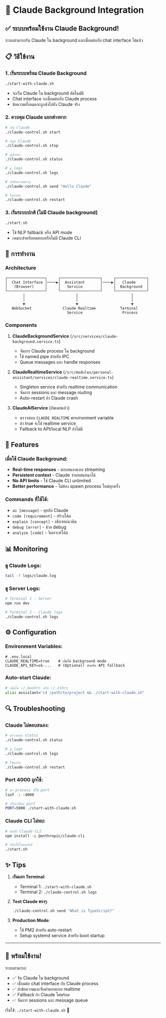 # 🤖 Claude Background Integration

## ✅ ระบบพร้อมใช้งาน Claude Background!

ระบบสามารถรัน Claude ใน background และเชื่อมต่อกับ chat interface ได้แล้ว

## 📋 วิธีใช้งาน

### 1. เริ่มระบบพร้อม Claude Background
```bash
./start-with-claude.sh
```
- จะเริ่ม Claude ใน background อัตโนมัติ
- Chat interface จะเชื่อมต่อกับ Claude process
- ข้อความทั้งหมดจะถูกส่งไปยัง Claude จริง

### 2. ควบคุม Claude แยกต่างหาก
```bash
# เริ่ม Claude
./claude-control.sh start

# หยุด Claude  
./claude-control.sh stop

# ดูสถานะ
./claude-control.sh status

# ดู logs
./claude-control.sh logs

# ส่งข้อความตรงๆ
./claude-control.sh send "Hello Claude"

# รีสตาร์ท
./claude-control.sh restart
```

### 3. เริ่มระบบปกติ (ไม่มี Claude background)
```bash
./start.sh
```
- ใช้ NLP fallback หรือ API mode
- เหมาะสำหรับทดสอบหรือไม่มี Claude CLI

## 🔧 การทำงาน

### Architecture
```
┌─────────────────┐     ┌──────────────────┐     ┌──────────────┐
│  Chat Interface │────▶│  Assistant       │────▶│   Claude     │
│   (Browser)     │     │   Service        │     │  Background  │
└─────────────────┘     └──────────────────┘     └──────────────┘
        │                       │                        │
        │                       │                        │
        ▼                       ▼                        ▼
   WebSocket              Claude Realtime           Terminal
                            Service                  Process
```

### Components

1. **ClaudeBackgroundService** (`/src/services/claude-background.service.ts`)
   - จัดการ Claude process ใน background
   - ใช้ named pipe สำหรับ IPC
   - Queue messages และ handle responses

2. **ClaudeRealtimeService** (`/src/modules/personal-assistant/services/claude-realtime.service.ts`)
   - Singleton service สำหรับ realtime communication
   - จัดการ sessions และ message routing
   - Auto-restart ถ้า Claude crash

3. **ClaudeAIService** (อัพเดทแล้ว)
   - ตรวจสอบ `CLAUDE_REALTIME` environment variable
   - ถ้า true จะใช้ realtime service
   - Fallback to API/local NLP ถ้าไม่มี

## 🎯 Features

### เมื่อใช้ Claude Background:
- **Real-time responses** - ตอบสนองแบบ streaming
- **Persistent context** - Claude จำบทสนทนาได้
- **No API limits** - ใช้ Claude CLI unlimited
- **Better performance** - ไม่ต้อง spawn process ใหม่ทุกครั้ง

### Commands ที่ใช้ได้:
- `ai [message]` - คุยกับ Claude
- `code [requirement]` - สร้างโค้ด
- `explain [concept]` - อธิบายแนวคิด
- `debug [error]` - ช่วย debug
- `analyze [code]` - วิเคราะห์โค้ด

## 📊 Monitoring

### ดู Claude Logs:
```bash
tail -f logs/claude.log
```

### ดู Server Logs:
```bash
# Terminal 1 - Server
npm run dev

# Terminal 2 - Claude logs
./claude-control.sh logs
```

## ⚙️ Configuration

### Environment Variables:
```env
# .env.local
CLAUDE_REALTIME=true    # เปิดใช้ background mode
CLAUDE_API_KEY=sk-...   # (Optional) สำหรับ API fallback
```

### Auto-start Claude:
```bash
# เพิ่มใน ~/.bashrc หรือ ~/.zshrc
alias assistant="cd /path/to/project && ./start-with-claude.sh"
```

## 🔍 Troubleshooting

### Claude ไม่ตอบสนอง:
```bash
# ตรวจสอบ status
./claude-control.sh status

# ดู logs
./claude-control.sh logs

# รีสตาร์ท
./claude-control.sh restart
```

### Port 4000 ถูกใช้:
```bash
# หา process ที่ใช้ port
lsof -i :4000

# หรือเปลี่ยน port
PORT=5000 ./start-with-claude.sh
```

### Claude CLI ไม่พบ:
```bash
# ติดตั้ง Claude CLI
npm install -g @anthropic/claude-cli

# หรือใช้โหมดปกติ
./start.sh
```

## ✨ Tips

1. **เริ่มแยก Terminal**: 
   - Terminal 1: `./start-with-claude.sh`
   - Terminal 2: `./claude-control.sh logs`

2. **Test Claude ตรงๆ**:
   ```bash
   ./claude-control.sh send "What is TypeScript?"
   ```

3. **Production Mode**:
   - ใช้ PM2 สำหรับ auto-restart
   - Setup systemd service สำหรับ boot startup

---

## 🎉 พร้อมใช้งาน!

ระบบสามารถ:
- ✅ รัน Claude ใน background
- ✅ เชื่อมต่อ chat interface กับ Claude process
- ✅ ส่งข้อความและรับคำตอบแบบ realtime
- ✅ Fallback ถ้า Claude ไม่พร้อม
- ✅ จัดการ sessions และ message queue

เริ่มใช้: `./start-with-claude.sh` 🚀